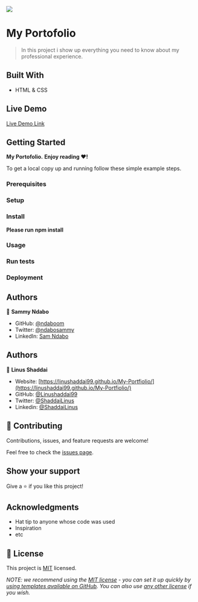 ![](https://img.shields.io/badge/Microverse-blueviolet)

# My Portofolio

> In this project i show up everything you need to know about my professional experience.


## Built With

- HTML & CSS

## Live Demo

[Live Demo Link](https://github.com/Ndaboom/portofolio)

## Getting Started

**My Portofolio.**
**Enjoy reading ❤️!**


To get a local copy up and running follow these simple example steps.

### Prerequisites

### Setup
### Install
**Please run**
**npm install**
### Usage

### Run tests

### Deployment



## Authors

👤 **Sammy Ndabo**

- GitHub: [@ndaboom](https://github.com/ndaboom)
- Twitter: [@ndabosammy](https://twitter.com/ndabosammy)
- LinkedIn: [Sam Ndabo](https://linkedin.com/in/sam-ndabo-b0431b17b)

## Authors

👤 **Linus Shaddai**
- Website: [https://linushaddai99.github.io/My-Portfiolio/](https://linushaddai99.github.io/My-Portfiolio/)
- GitHub: [@Linushaddai99](https://github.com/Linushaddai99)
- Twitter: [@ShaddaiLinus](https://twitter.com/ShaddaiLinus)
- Linkedin: [@ShaddaiLinus](https://www.linkedin.com/in/linusshaddai/)
## 🤝 Contributing

Contributions, issues, and feature requests are welcome!

Feel free to check the [issues page](../../issues/).

## Show your support

Give a ⭐️ if you like this project!

## Acknowledgments

- Hat tip to anyone whose code was used
- Inspiration
- etc

## 📝 License

This project is [MIT](./LICENSE) licensed.

_NOTE: we recommend using the [MIT license](https://choosealicense.com/licenses/mit/) - you can set it up quickly by [using templates available on GitHub](https://docs.github.com/en/communities/setting-up-your-project-for-healthy-contributions/adding-a-license-to-a-repository). You can also use [any other license](https://choosealicense.com/licenses/) if you wish._
